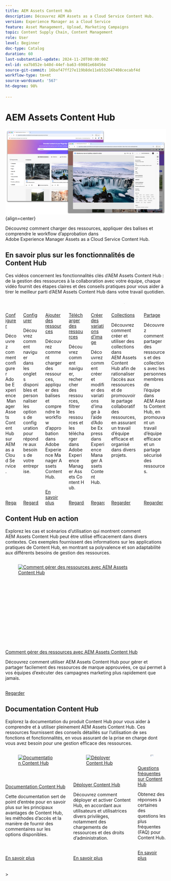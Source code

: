 ```yaml
---
title: AEM Assets Content Hub
description: Découvrez AEM Assets as a Cloud Service Content Hub.
version: Experience Manager as a Cloud Service
feature: Asset Management, Upload, Marketing Campaigns
topic: Content Supply Chain, Content Management
role: User
level: Beginner
doc-type: Catalog
duration: 60
last-substantial-update: 2024-11-20T00:00:00Z
exl-id: ea7b852e-b40d-44ef-ba63-69081e68456e
source-git-commit: 16baf47ff27e119b8de11eb532647408cecabf4d
workflow-type: tm+mt
source-wordcount: '567'
ht-degree: 98%

---
```


# AEM Assets Content Hub

![AEM Assets Content Hub](./assets/overview/hero.png){align=center}

Découvrez comment charger des ressources, appliquer des balises et comprendre le workflow d’approbation dans Adobe Experience Manager Assets as a Cloud Service Content Hub.

## En savoir plus sur les fonctionnalités de Content Hub

Ces vidéos concernent les fonctionnalités clés d’AEM Assets Content Hub : de la gestion des ressources à la collaboration avec votre équipe, chaque vidéo fournit des étapes claires et des conseils pratiques pour vous aider à tirer le meilleur parti d’AEM Assets Content Hub dans votre travail quotidien.


<!-- CARDS

* https://experienceleague.adobe.com/fr/docs/experience-manager-learn/assets/content-hub/set-up {title = Set up}
* https://experienceleague.adobe.com/fr/docs/experience-manager-learn/assets/content-hub/configure {title = Configure}
* https://experienceleague.adobe.com/fr/docs/experience-manager-learn/assets/content-hub/add-assets {title = Add assets}
* https://experienceleague.adobe.com/fr/docs/experience-manager-learn/assets/content-hub/download-assets {title = Download assets}
* https://experienceleague.adobe.com/fr/docs/experience-manager-learn/assets/content-hub/image-variants {title = Create image variants}
* https://experienceleague.adobe.com/fr/docs/experience-manager-learn/assets/content-hub/collections {title = Collections}
* https://experienceleague.adobe.com/fr/docs/experience-manager-learn/assets/content-hub/share {title = Sharing}

-->
<!-- START CARDS HTML - DO NOT MODIFY BY HAND -->
<div class="columns">
    <div class="column is-half-tablet is-half-desktop is-one-third-widescreen" aria-label="Set up">
        <div class="card" style="height: 100%; display: flex; flex-direction: column; height: 100%;">
            <div class="card-image">
                <figure class="image x-is-16by9">
                    <a href="https://experienceleague.adobe.com/fr/docs/experience-manager-learn/assets/content-hub/set-up" title="Configurer" target="_blank" rel="referrer">
                        <img class="is-bordered-r-small" src="https://video.tv.adobe.com/v/3433513/?format=jpeg&nocache=1744751768867" alt="Configurer"
                             style="width: 100%; aspect-ratio: 16 / 9; object-fit: cover; overflow: hidden; display: block; margin: auto;">
                    </a>
                </figure>
            </div>
            <div class="card-content is-padded-small" style="display: flex; flex-direction: column; flex-grow: 1; justify-content: space-between;">
                <div class="top-card-content">
                    <p class="headline is-size-6 has-text-weight-bold">
                        <a href="https://experienceleague.adobe.com/fr/docs/experience-manager-learn/assets/content-hub/set-up" target="_blank" rel="referrer" title="Configurer">Configurer</a>
                    </p>
                    <p class="is-size-6">Découvrez comment configurer Adobe Experience Manager Assets Content Hub sur AEM as a Cloud Service.</p>
                </div>
                <a href="https://experienceleague.adobe.com/fr/docs/experience-manager-learn/assets/content-hub/set-up" target="_blank" rel="referrer" class="spectrum-Button spectrum-Button--outline spectrum-Button--primary spectrum-Button--sizeM" style="align-self: flex-start; margin-top: 1rem;">
<span class="spectrum-Button-label has-no-wrap has-text-weight-bold">Regarder</span>
</a>
            </div>
        </div>
    </div>
    <div class="column is-half-tablet is-half-desktop is-one-third-widescreen" aria-label="Configure">
        <div class="card" style="height: 100%; display: flex; flex-direction: column; height: 100%;">
            <div class="card-image">
                <figure class="image x-is-16by9">
                    <a href="https://experienceleague.adobe.com/fr/docs/experience-manager-learn/assets/content-hub/configure" title="Configurer" target="_blank" rel="referrer">
                        <img class="is-bordered-r-small" src="https://video.tv.adobe.com/v/3439311/?format=jpeg&nocache=1744751768916" alt="Configurer"
                             style="width: 100%; aspect-ratio: 16 / 9; object-fit: cover; overflow: hidden; display: block; margin: auto;">
                    </a>
                </figure>
            </div>
            <div class="card-content is-padded-small" style="display: flex; flex-direction: column; flex-grow: 1; justify-content: space-between;">
                <div class="top-card-content">
                    <p class="headline is-size-6 has-text-weight-bold">
                        <a href="https://experienceleague.adobe.com/fr/docs/experience-manager-learn/assets/content-hub/configure" target="_blank" rel="referrer" title="Configurer">Configurer</a>
                    </p>
                    <p class="is-size-6">Découvrez comment naviguer dans les onglets disponibles et personnaliser les options de configuration pour répondre aux besoins de votre entreprise.</p>
                </div>
                <a href="https://experienceleague.adobe.com/fr/docs/experience-manager-learn/assets/content-hub/configure" target="_blank" rel="referrer" class="spectrum-Button spectrum-Button--outline spectrum-Button--primary spectrum-Button--sizeM" style="align-self: flex-start; margin-top: 1rem;">
<span class="spectrum-Button-label has-no-wrap has-text-weight-bold">Regarder</span>
</a>
            </div>
        </div>
    </div>
    <div class="column is-half-tablet is-half-desktop is-one-third-widescreen" aria-label="Add assets">
        <div class="card" style="height: 100%; display: flex; flex-direction: column; height: 100%;">
            <div class="card-image">
                <figure class="image x-is-16by9">
                    <a href="https://experienceleague.adobe.com/fr/docs/experience-manager-learn/assets/content-hub/add-assets" title="Ajouter des ressources" target="_blank" rel="referrer">
                        <img class="is-bordered-r-small" src="https://video.tv.adobe.com/v/3450284/?format=jpeg&nocache=1744751769952&captions=fre_fr" alt="Ajouter des ressources"
                             style="width: 100%; aspect-ratio: 16 / 9; object-fit: cover; overflow: hidden; display: block; margin: auto;">
                    </a>
                </figure>
            </div>
            <div class="card-content is-padded-small" style="display: flex; flex-direction: column; flex-grow: 1; justify-content: space-between;">
                <div class="top-card-content">
                    <p class="headline is-size-6 has-text-weight-bold">
                        <a href="https://experienceleague.adobe.com/fr/docs/experience-manager-learn/assets/content-hub/add-assets" target="_blank" rel="referrer" title="Ajouter des ressources">Ajouter des ressources</a>
                    </p>
                    <p class="is-size-6">Découvrez comment charger des ressources, appliquer des balises et comprendre le workflow d’approbation dans Adobe Experience Manager Assets Content Hub.</p>
                </div>
                <a href="https://experienceleague.adobe.com/fr/docs/experience-manager-learn/assets/content-hub/add-assets" target="_blank" rel="referrer" class="spectrum-Button spectrum-Button--outline spectrum-Button--primary spectrum-Button--sizeM" style="align-self: flex-start; margin-top: 1rem;">
                    <span class="spectrum-Button-label has-no-wrap has-text-weight-bold">En savoir plus</span>
                </a>
            </div>
        </div>
    </div>
    <div class="column is-half-tablet is-half-desktop is-one-third-widescreen" aria-label="Download assets">
        <div class="card" style="height: 100%; display: flex; flex-direction: column; height: 100%;">
            <div class="card-image">
                <figure class="image x-is-16by9">
                    <a href="https://experienceleague.adobe.com/fr/docs/experience-manager-learn/assets/content-hub/download-assets" title="Télécharger des ressources" target="_blank" rel="referrer">
                        <img class="is-bordered-r-small" src="https://video.tv.adobe.com/v/3433135/?format=jpeg&nocache=1744751768978" alt="Télécharger des ressources"
                             style="width: 100%; aspect-ratio: 16 / 9; object-fit: cover; overflow: hidden; display: block; margin: auto;">
                    </a>
                </figure>
            </div>
            <div class="card-content is-padded-small" style="display: flex; flex-direction: column; flex-grow: 1; justify-content: space-between;">
                <div class="top-card-content">
                    <p class="headline is-size-6 has-text-weight-bold">
                        <a href="https://experienceleague.adobe.com/fr/docs/experience-manager-learn/assets/content-hub/download-assets" target="_blank" rel="referrer" title="Télécharger des ressources">Télécharger des ressources</a>
                    </p>
                    <p class="is-size-6">Découvrez comment naviguer, rechercher des ressources, filtrer les ressources et les télécharger dans Adobe Experience Manager Assets Content Hub.</p>
                </div>
                <a href="https://experienceleague.adobe.com/fr/docs/experience-manager-learn/assets/content-hub/download-assets" target="_blank" rel="referrer" class="spectrum-Button spectrum-Button--outline spectrum-Button--primary spectrum-Button--sizeM" style="align-self: flex-start; margin-top: 1rem;">
                    <span class="spectrum-Button-label has-no-wrap has-text-weight-bold">Regarder</span>
                </a>
            </div>
        </div>
    </div>
    <div class="column is-half-tablet is-half-desktop is-one-third-widescreen" aria-label="Create image variants">
        <div class="card" style="height: 100%; display: flex; flex-direction: column; height: 100%;">
            <div class="card-image">
                <figure class="image x-is-16by9">
                    <a href="https://experienceleague.adobe.com/fr/docs/experience-manager-learn/assets/content-hub/image-variants" title="Créer des variations d’image" target="_blank" rel="referrer">
                        <img class="is-bordered-r-small" src="https://video.tv.adobe.com/v/3435003/?format=jpeg&nocache=1744751768877" alt="Créer des variations d’image"
                             style="width: 100%; aspect-ratio: 16 / 9; object-fit: cover; overflow: hidden; display: block; margin: auto;">
                    </a>
                </figure>
            </div>
            <div class="card-content is-padded-small" style="display: flex; flex-direction: column; flex-grow: 1; justify-content: space-between;">
                <div class="top-card-content">
                    <p class="headline is-size-6 has-text-weight-bold">
                        <a href="https://experienceleague.adobe.com/fr/docs/experience-manager-learn/assets/content-hub/image-variants" target="_blank" rel="referrer" title="Créer des variations d’image">Créer des variations d’image</a>
                    </p>
                    <p class="is-size-6">Découvrez comment créer et modifier des variations d’image à l’aide d’Adobe Express dans Experience Manager Assets Content Hub.</p>
                </div>
                <a href="https://experienceleague.adobe.com/fr/docs/experience-manager-learn/assets/content-hub/image-variants" target="_blank" rel="referrer" class="spectrum-Button spectrum-Button--outline spectrum-Button--primary spectrum-Button--sizeM" style="align-self: flex-start; margin-top: 1rem;">
                    <span class="spectrum-Button-label has-no-wrap has-text-weight-bold">Regarder</span>
                </a>
            </div>
        </div>
    </div>
    <div class="column is-half-tablet is-half-desktop is-one-third-widescreen" aria-label="Collections">
        <div class="card" style="height: 100%; display: flex; flex-direction: column; height: 100%;">
            <div class="card-image">
                <figure class="image x-is-16by9">
                    <a href="https://experienceleague.adobe.com/fr/docs/experience-manager-learn/assets/content-hub/collections" title="Collections" target="_blank" rel="referrer">
                        <img class="is-bordered-r-small" src="https://video.tv.adobe.com/v/3435687/?format=jpeg&nocache=1744751769136" alt="Collections"
                             style="width: 100%; aspect-ratio: 16 / 9; object-fit: cover; overflow: hidden; display: block; margin: auto;">
                    </a>
                </figure>
            </div>
            <div class="card-content is-padded-small" style="display: flex; flex-direction: column; flex-grow: 1; justify-content: space-between;">
                <div class="top-card-content">
                    <p class="headline is-size-6 has-text-weight-bold">
                        <a href="https://experienceleague.adobe.com/fr/docs/experience-manager-learn/assets/content-hub/collections" target="_blank" rel="referrer" title="Collections">Collections</a>
                    </p>
                    <p class="is-size-6">Découvrez comment créer et utiliser des collections dans AEM Assets Content Hub afin de rationaliser l’accès aux ressources et de promouvoir le partage collaboratif des ressources, en assurant un travail d’équipe efficace et organisé dans divers projets.</p>
                </div>
                <a href="https://experienceleague.adobe.com/fr/docs/experience-manager-learn/assets/content-hub/collections" target="_blank" rel="referrer" class="spectrum-Button spectrum-Button--outline spectrum-Button--primary spectrum-Button--sizeM" style="align-self: flex-start; margin-top: 1rem;">
                    <span class="spectrum-Button-label has-no-wrap has-text-weight-bold">Regarder</span>
                </a>
            </div>
        </div>
    </div>
    <div class="column is-half-tablet is-half-desktop is-one-third-widescreen" aria-label="Sharing">
        <div class="card" style="height: 100%; display: flex; flex-direction: column; height: 100%;">
            <div class="card-image">
                <figure class="image x-is-16by9">
                    <a href="https://experienceleague.adobe.com/fr/docs/experience-manager-learn/assets/content-hub/share" title="Partage" target="_blank" rel="referrer">
                        <img class="is-bordered-r-small" src="https://video.tv.adobe.com/v/3435685/?format=jpeg&nocache=1744751769933" alt="Partage"
                             style="width: 100%; aspect-ratio: 16 / 9; object-fit: cover; overflow: hidden; display: block; margin: auto;">
                    </a>
                </figure>
            </div>
            <div class="card-content is-padded-small" style="display: flex; flex-direction: column; flex-grow: 1; justify-content: space-between;">
                <div class="top-card-content">
                    <p class="headline is-size-6 has-text-weight-bold">
                        <a href="https://experienceleague.adobe.com/fr/docs/experience-manager-learn/assets/content-hub/share" target="_blank" rel="referrer" title="Partage">Partage</a>
                    </p>
                    <p class="is-size-6">Découvrez comment partager des ressources et des collections avec les personnes membres de l’équipe dans AEM Assets Content Hub, en promouvant un travail d’équipe efficace et un partage sécurisé des ressources.</p>
                </div>
                <a href="https://experienceleague.adobe.com/fr/docs/experience-manager-learn/assets/content-hub/share" target="_blank" rel="referrer" class="spectrum-Button spectrum-Button--outline spectrum-Button--primary spectrum-Button--sizeM" style="align-self: flex-start; margin-top: 1rem;">
                    <span class="spectrum-Button-label has-no-wrap has-text-weight-bold">Regarder</span>
                </a>
            </div>
        </div>
    </div>
</div>
<!-- END CARDS HTML - DO NOT MODIFY BY HAND -->


## Content Hub en action

Explorez les cas et scénarios d’utilisation qui montrent comment AEM Assets Content Hub peut être utilisé efficacement dans divers contextes. Ces exemples fournissent des informations sur les applications pratiques de Content Hub, en montrant sa polyvalence et son adaptabilité aux différents besoins de gestion des ressources.

<!-- CARDS
* ./use-cases/manage-assets.md
-->

<!-- START CARDS HTML - DO NOT MODIFY BY HAND -->
<div class="columns">
    <div class="column is-half-tablet is-half-desktop is-one-third-widescreen" aria-label="How to manage assets with AEM Assets Content Hub">
        <div class="card" style="height: 100%; display: flex; flex-direction: column; height: 100%;">
            <div class="card-image">
                <figure class="image x-is-16by9">
                    <a href="./use-cases/manage-assets.md" title="Comment gérer des ressources avec AEM Assets Content Hub" target="_blank" rel="referrer">
                        <img class="is-bordered-r-small" src="https://video.tv.adobe.com/v/3457638/?format=jpeg&nocache=1744751770120" alt="Comment gérer des ressources avec AEM Assets Content Hub"
                             style="width: 100%; aspect-ratio: 16 / 9; object-fit: cover; overflow: hidden; display: block; margin: auto;">
                    </a>
                </figure>
            </div>
            <div class="card-content is-padded-small" style="display: flex; flex-direction: column; flex-grow: 1; justify-content: space-between;">
                <div class="top-card-content">
                    <p class="headline is-size-6 has-text-weight-bold">
                        <a href="./use-cases/manage-assets.md" target="_blank" rel="referrer" title="Comment gérer des ressources avec AEM Assets Content Hub">Comment gérer des ressources avec AEM Assets Content Hub</a>
                    </p>
                    <p class="is-size-6">Découvrez comment utiliser AEM Assets Content Hub pour gérer et partager facilement des ressources de marque approuvées, ce qui permet à vos équipes d’exécuter des campagnes marketing plus rapidement que jamais.</p>
                </div>
                <a href="./use-cases/manage-assets.md" target="_blank" rel="referrer" class="spectrum-Button spectrum-Button--outline spectrum-Button--primary spectrum-Button--sizeM" style="align-self: flex-start; margin-top: 1rem;">
                    <span class="spectrum-Button-label has-no-wrap has-text-weight-bold">Regarder</span>
                </a>
            </div>
        </div>
    </div>
</div>
<!-- END CARDS HTML - DO NOT MODIFY BY HAND -->

## Documentation Content Hub

Explorez la documentation du produit Content Hub pour vous aider à comprendre et à utiliser pleinement AEM Assets Content Hub. Ces ressources fournissent des conseils détaillés sur l’utilisation de ses fonctions et fonctionnalités, en vous assurant de la prise en charge dont vous avez besoin pour une gestion efficace des ressources.


<!-- CARDS

* https://experienceleague.adobe.com/fr/docs/experience-manager-cloud-service/content/assets/content-hub/product-overview {title=Content Hub documentation} {description=This documentation serves as your entry point to learn about Content Hub's key benefits, access methods, and how to provide feedback on the available options.}
* https://experienceleague.adobe.com/fr/docs/experience-manager-cloud-service/content/assets/content-hub/deploy-content-hub {description=Learn how to deploy and activate Content Hub, providing users with various privileges, including asset uploads and administrator access.}
* https://experienceleague.adobe.com/fr/docs/experience-manager-cloud-service/content/assets/content-hub/frequently-asked-questions-content-hub {title = Content Hub FAQs}

-->
<!-- START CARDS HTML - DO NOT MODIFY BY HAND -->
<div class="columns">
    <div class="column is-half-tablet is-half-desktop is-one-third-widescreen" aria-label="Content Hub documentation">
        <div class="card" style="height: 100%; display: flex; flex-direction: column; height: 100%;">
            <div class="card-image">
                <figure class="image x-is-16by9">
                    <a href="https://experienceleague.adobe.com/fr/docs/experience-manager-cloud-service/content/assets/content-hub/product-overview" title="Documentation Content Hub" target="_blank" rel="referrer">
                        <img class="is-bordered-r-small" src="https://experienceleague.adobe.com/fr/docs/experience-manager-cloud-service/content/assets/content-hub/product-overview./media_1ef4ad26652365b140f1a06c31df8ebc6546850df.png?width=400&format=png&optimize=medium" alt="Documentation Content Hub"
                             style="width: 100%; aspect-ratio: 16 / 9; object-fit: cover; overflow: hidden; display: block; margin: auto;">
                    </a>
                </figure>
            </div>
            <div class="card-content is-padded-small" style="display: flex; flex-direction: column; flex-grow: 1; justify-content: space-between;">
                <div class="top-card-content">
                    <p class="headline is-size-6 has-text-weight-bold">
                        <a href="https://experienceleague.adobe.com/fr/docs/experience-manager-cloud-service/content/assets/content-hub/product-overview" target="_blank" rel="referrer" title="Documentation Content Hub">Documentation Content Hub</a>
                    </p>
                    <p class="is-size-6">Cette documentation sert de point d’entrée pour en savoir plus sur les principaux avantages de Content Hub, les méthodes d’accès et la manière de fournir des commentaires sur les options disponibles.</p>
                </div>
                <a href="https://experienceleague.adobe.com/fr/docs/experience-manager-cloud-service/content/assets/content-hub/product-overview" target="_blank" rel="referrer" class="spectrum-Button spectrum-Button--outline spectrum-Button--primary spectrum-Button--sizeM" style="align-self: flex-start; margin-top: 1rem;">
                    <span class="spectrum-Button-label has-no-wrap has-text-weight-bold">En savoir plus</span>
                </a>
            </div>
        </div>
    </div>
    <div class="column is-half-tablet is-half-desktop is-one-third-widescreen" aria-label="Deploy Content Hub">
        <div class="card" style="height: 100%; display: flex; flex-direction: column; height: 100%;">
            <div class="card-image">
                <figure class="image x-is-16by9">
                    <a href="https://experienceleague.adobe.com/fr/docs/experience-manager-cloud-service/content/assets/content-hub/deploy-content-hub" title="Déployer Content Hub" target="_blank" rel="referrer">
                        <img class="is-bordered-r-small" src="https://experienceleague.adobe.com/fr/docs/experience-manager-cloud-service/content/assets/content-hub/deploy-content-hub./media_13f7f053438556286beebdf1266b2d2bf18469b68.png?width=400&format=png&optimize=medium" alt="Déployer Content Hub"
                             style="width: 100%; aspect-ratio: 16 / 9; object-fit: cover; overflow: hidden; display: block; margin: auto;">
                    </a>
                </figure>
            </div>
            <div class="card-content is-padded-small" style="display: flex; flex-direction: column; flex-grow: 1; justify-content: space-between;">
                <div class="top-card-content">
                    <p class="headline is-size-6 has-text-weight-bold">
                        <a href="https://experienceleague.adobe.com/fr/docs/experience-manager-cloud-service/content/assets/content-hub/deploy-content-hub" target="_blank" rel="referrer" title="Déployer Content Hub">Déployer Content Hub</a>
                    </p>
                    <p class="is-size-6">Découvrez comment déployer et activer Content Hub, en accordant aux utilisateurs et utilisatrices divers privilèges, notamment des chargements de ressources et des droits d’administration.</p>
                </div>
                <a href="https://experienceleague.adobe.com/fr/docs/experience-manager-cloud-service/content/assets/content-hub/deploy-content-hub" target="_blank" rel="referrer" class="spectrum-Button spectrum-Button--outline spectrum-Button--primary spectrum-Button--sizeM" style="align-self: flex-start; margin-top: 1rem;">
                    <span class="spectrum-Button-label has-no-wrap has-text-weight-bold">En savoir plus</span>
                </a>
            </div>
        </div>
    </div>
    <div class="column is-half-tablet is-half-desktop is-one-third-widescreen" aria-label="Content Hub FAQs">
        <div class="card" style="height: 100%; display: flex; flex-direction: column; height: 100%;">
            <div class="card-image">
                <figure class="image x-is-16by9">
                    <a href="https://experienceleague.adobe.com/fr/docs/experience-manager-cloud-service/content/assets/content-hub/frequently-asked-questions-content-hub" title="Questions fréquentes sur Content Hub" target="_blank" rel="referrer">
                        <img class="is-bordered-r-small" src="https://experienceleague.adobe.com/fr/docs/experience-manager-cloud-service/content/assets/content-hub/frequently-asked-questions-content-hub./media_1fbf2b11f65863898a615041cf5cc7a79b2f8942d.png?width=400&format=png&optimize=medium" alt="Questions fréquentes sur Content Hub"
                             style="width: 100%; aspect-ratio: 16 / 9; object-fit: cover; overflow: hidden; display: block; margin: auto;">
                    </a>
                </figure>
            </div>
            <div class="card-content is-padded-small" style="display: flex; flex-direction: column; flex-grow: 1; justify-content: space-between;">
                <div class="top-card-content">
                    <p class="headline is-size-6 has-text-weight-bold">
                        <a href="https://experienceleague.adobe.com/fr/docs/experience-manager-cloud-service/content/assets/content-hub/frequently-asked-questions-content-hub" target="_blank" rel="referrer" title="Questions fréquentes sur Content Hub">Questions fréquentes sur Content Hub</a>
                    </p>
                    <p class="is-size-6">Obtenez des réponses à certaines des questions les plus fréquentes (FAQ) pour Content Hub.</p>
                </div>
                <a href="https://experienceleague.adobe.com/fr/docs/experience-manager-cloud-service/content/assets/content-hub/frequently-asked-questions-content-hub" target="_blank" rel="referrer" class="spectrum-Button spectrum-Button--outline spectrum-Button--primary spectrum-Button--sizeM" style="align-self: flex-start; margin-top: 1rem;">
                    <span class="spectrum-Button-label has-no-wrap has-text-weight-bold">En savoir plus</span>
                </a>
            </div>
        </div>
    </div>
</div>
<!-- END CARDS HTML - DO NOT MODIFY BY HAND -->

<br/>
<br/>
&gt;
